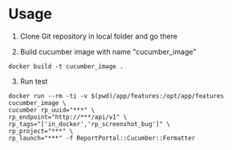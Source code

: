 # Usage

1. Clone Git repository in local folder and go there

2. Build cucumber image with name "cucumber_image"

```console
docker build -t cucumber_image .
```

3. Run test

```console
docker run --rm -ti -v $(pwd)/app/features:/opt/app/features cucumber_image \
cucumber rp_uuid="***" \
rp_endpoint="http://***/api/v1" \
rp_tags="['in_docker','rp_screenshot_bug']" \
rp_project="***" \
rp_launch="***" -f ReportPortal::Cucumber::Formatter
```
